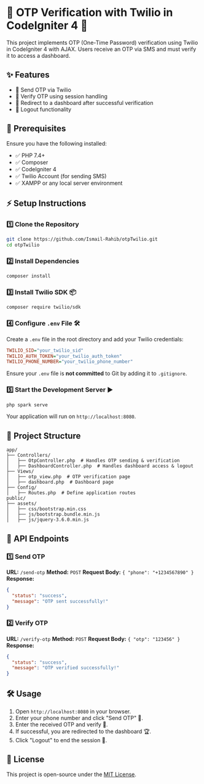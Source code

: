 # 🔐 OTP Verification with Twilio in CodeIgniter 4 🚀

This project implements OTP (One-Time Password) verification using Twilio in CodeIgniter 4 with AJAX. Users receive an OTP via SMS and must verify it to access a dashboard.

## ✨ Features
- 📲 Send OTP via Twilio
- 🔑 Verify OTP using session handling
- 🎯 Redirect to a dashboard after successful verification
- 🚪 Logout functionality

## 📌 Prerequisites
Ensure you have the following installed:
- ✅ PHP 7.4+
- ✅ Composer
- ✅ CodeIgniter 4
- ✅ Twilio Account (for sending SMS)
- ✅ XAMPP or any local server environment

## ⚡ Setup Instructions

### 1️⃣ Clone the Repository
```sh
git clone https://github.com/Ismail-Rahib/otpTwilio.git
cd otpTwilio
```

### 2️⃣ Install Dependencies
```sh
composer install
```

### 3️⃣ Install Twilio SDK 📦
```sh
composer require twilio/sdk
```

### 4️⃣ Configure `.env` File 🛠️
Create a `.env` file in the root directory and add your Twilio credentials:
```ini
TWILIO_SID="your_twilio_sid"
TWILIO_AUTH_TOKEN="your_twilio_auth_token"
TWILIO_PHONE_NUMBER="your_twilio_phone_number"
```
Ensure your `.env` file is **not committed** to Git by adding it to `.gitignore`.

### 5️⃣ Start the Development Server ▶️
```sh
php spark serve
```
Your application will run on `http://localhost:8080`.

## 📂 Project Structure
```
app/
├── Controllers/
│   ├── OtpController.php  # Handles OTP sending & verification
│   ├── DashboardController.php  # Handles dashboard access & logout
├── Views/
│   ├── otp_view.php  # OTP verification page
│   ├── dashboard.php  # Dashboard page
├── Config/
│   ├── Routes.php  # Define application routes
public/
├── assets/
│   ├── css/bootstrap.min.css
│   ├── js/bootstrap.bundle.min.js
│   ├── js/jquery-3.6.0.min.js
```

## 🔗 API Endpoints

### 1️⃣ Send OTP
**URL:** `/send-otp`
**Method:** `POST`
**Request Body:** `{ "phone": "+1234567890" }`
**Response:**
```json
{
  "status": "success",
  "message": "OTP sent successfully!"
}
```

### 2️⃣ Verify OTP
**URL:** `/verify-otp`
**Method:** `POST`
**Request Body:** `{ "otp": "123456" }`
**Response:**
```json
{
  "status": "success",
  "message": "OTP verified successfully!"
}
```

## 🛠️ Usage
1. Open `http://localhost:8080` in your browser.
2. Enter your phone number and click "Send OTP" 📩.
3. Enter the received OTP and verify 🔑.
4. If successful, you are redirected to the dashboard 🏆.
5. Click "Logout" to end the session 🚪.

## 📜 License
This project is open-source under the [MIT License](LICENSE).
